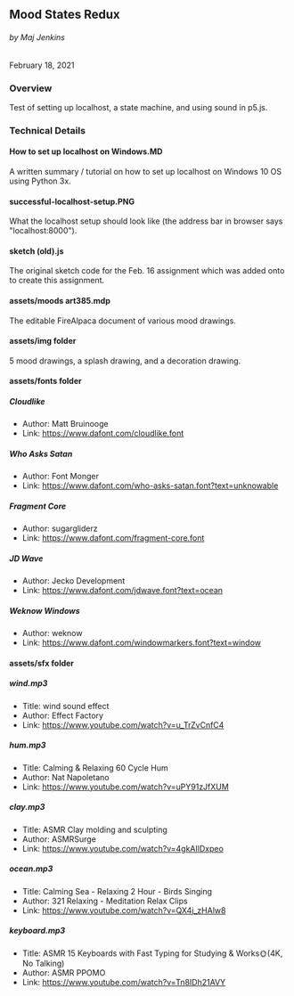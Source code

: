 ## Mood States Redux
###### by Maj Jenkins
February 18, 2021

### Overview
Test of setting up localhost, a state machine, and using sound in p5.js.

### Technical Details
#### How to set up localhost on Windows.MD
A written summary / tutorial on how to set up localhost on Windows 10 OS using Python 3x.

#### successful-localhost-setup.PNG
What the localhost setup should look like (the address bar in browser says "localhost:8000").

#### sketch (old).js
The original sketch code for the Feb. 16 assignment which was added onto to create this assignment.

#### assets/moods art385.mdp
The editable FireAlpaca document of various mood drawings.

#### assets/img folder
5 mood drawings, a splash drawing, and a decoration drawing.

#### assets/fonts folder
##### Cloudlike
* Author: Matt Bruinooge
* Link: https://www.dafont.com/cloudlike.font

##### Who Asks Satan
* Author: Font Monger
* Link: https://www.dafont.com/who-asks-satan.font?text=unknowable

##### Fragment Core
* Author: sugargliderz
* Link: https://www.dafont.com/fragment-core.font

##### JD Wave
* Author: Jecko Development
* Link: https://www.dafont.com/jdwave.font?text=ocean

##### Weknow Windows
* Author: weknow
* Link: https://www.dafont.com/windowmarkers.font?text=window

#### assets/sfx folder
##### wind.mp3
* Title: wind sound effect
* Author: Effect Factory
* Link: https://www.youtube.com/watch?v=u_TrZvCnfC4

##### hum.mp3
* Title: Calming & Relaxing 60 Cycle Hum
* Author: Nat Napoletano
* Link: https://www.youtube.com/watch?v=uPY91zJfXUM

##### clay.mp3
* Title: ASMR Clay molding and sculpting
* Author: ASMRSurge
* Link: https://www.youtube.com/watch?v=4gkAIlDxpeo

##### ocean.mp3
* Title: Calming Sea - Relaxing 2 Hour - Birds Singing
* Author: 321 Relaxing - Meditation Relax Clips
* Link: https://www.youtube.com/watch?v=QX4j_zHAlw8

##### keyboard.mp3
* Title: ASMR 15 Keyboards with Fast Typing for Studying & Works🌞(4K, No Talking)
* Author: ASMR PPOMO
* Link: https://www.youtube.com/watch?v=Tn8IDh21AVY

